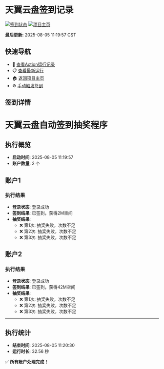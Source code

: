 # 天翼云盘签到记录

[![签到状态](https://github.com/Startear187/189pan/actions/workflows/main.yml/badge.svg)](https://github.com/Startear187/189pan/actions/workflows/main.yml) [![项目主页](https://img.shields.io/badge/GitHub-项目主页-blue?logo=github)](https://github.com/Startear187/189pan)

**最后更新:** 2025-08-05 11:19:57 CST

## 快速导航

- 🔄 [查看Action运行记录](https://github.com/Startear187/189pan/actions)
- 📋 [查看最新运行](https://github.com/Startear187/189pan/actions/runs/16739659394)
- 🏠 [返回项目主页](https://github.com/Startear187/189pan)
- ⚙️ [手动触发签到](https://github.com/Startear187/189pan/actions/workflows/main.yml)

## 签到详情

# 天翼云盘自动签到抽奖程序

## 执行概览
- **启动时间**: 2025-08-05 11:19:57
- **账户数量**: 2 个

## 账户1
### 执行结果
- **登录状态**: 登录成功
- **签到结果**: 已签到，获得2M空间
- **抽奖结果**:
  - ❌ 第1次: 抽奖失败，次数不足
  - ❌ 第2次: 抽奖失败，次数不足
  - ❌ 第3次: 抽奖失败，次数不足

## 账户2
### 执行结果
- **登录状态**: 登录成功
- **签到结果**: 已签到，获得42M空间
- **抽奖结果**:
  - ❌ 第1次: 抽奖失败，次数不足
  - ❌ 第2次: 抽奖失败，次数不足
  - ❌ 第3次: 抽奖失败，次数不足

---
## 执行统计
- **结束时间**: 2025-08-05 11:20:30
- **运行时长**: 32.56 秒

✅ **所有账户处理完成！**
